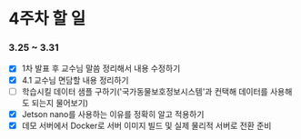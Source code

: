 # 4주차 할 일
### 3.25 ~ 3.31
- [x] 1차 발표 후 교수님 말씀 정리해서 내용 수정하기
- [x] 4.1 교수님 면담할 내용 정리하기
- [ ] 학습시킬 데이터 샘플 구하기('국가동물보호정보시스템'과 컨택해 데이터를 사용해도 되는지 물어보기)
- [x] Jetson nano를 사용하는 이유를 정확히 알고 적용하기
- [x] 데모 서버에서 Docker로 서버 이미지 빌드 및 실제 물리적 서버로 전환 준비
